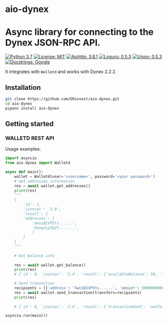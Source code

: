 # aio-dynex
# Async library for connecting to the Dynex JSON-RPC API.

[![Python 3.7](https://img.shields.io/badge/python-3.10-blue.svg)](https://www.python.org/downloads/release/python-370/)
[![License: MIT](https://img.shields.io/badge/License-MIT-yellow.svg)](https://opensource.org/licenses/MIT)
[![Aiohttp: 3.8.1](https://img.shields.io/badge/aiohttp-3.8.1-blue.svg)](https://github.com/aio-libs/aiohttp)
[![Loguru: 0.5.3](https://img.shields.io/badge/loguru-0.5.3-blue.svg)](https://github.com/Delgan/loguru)
[![Ujson: 0.5.3](https://img.shields.io/badge/ujson-5.1.0-blue.svg)](https://github.com/ultrajson/ultrajson)
[![Docstrings: Google](https://img.shields.io/badge/Docstrings-Google-black.svg)](https://sphinxcontrib-napoleon.readthedocs.io/en/latest/example_google.html)

It integrates with `Walletd` and works with Dynex 2.2.2.

## Installation

```bash
git clone https://github.com/GRinvest/aio-dynex.git
cd aio-dynex
pipenv install aio-dynex
```

## Getting started

### WALLETD REST API

Usage examples:
```python
import asyncio
from aio-dynex import Walletd 

async def main():
    wallet = Walletd(user='<username>', password='<your password>')
    # Get addresses information
    res = await wallet.get_addresses()
    print(res)
    """
    {
        'id': 1,
        'jsonrpc': '2.0',
        'result': {
        'addresses': [
            'XwniB1VP5ts......',
            'XwnqcLpTDZY.......',
            ]
        }
    }
    """
    
    # Get balance info
    
    res = await wallet.get_balance()
    print(res)
    # {'id': 0, 'jsonrpc': '2.0', 'result': {'availableBalance': 50, 'lockedAmount': 0}}

    # Send transaction
    recipients = [{'address': 'XwniB1VP5ts......', 'amount': 50000000000}]
    res = await wallet.send_transaction(transfers=recipients)
    print(res)
    
    # {'id': 0, 'jsonrpc': '2.0', 'result': {'transactionHash': 'ae57e...'}}

asyncio.run(main())

```